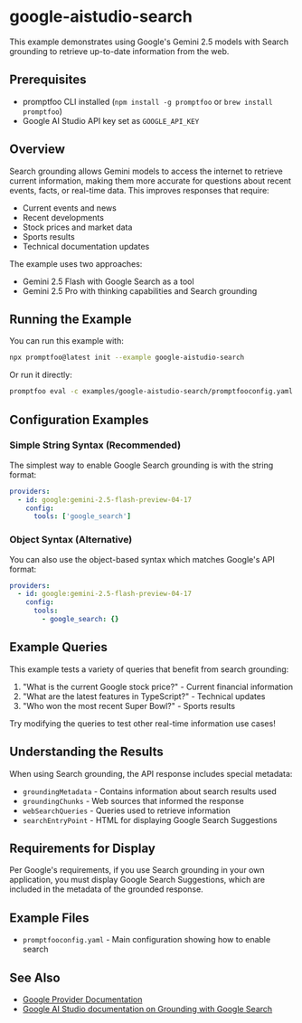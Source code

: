# google-aistudio-search

This example demonstrates using Google's Gemini 2.5 models with Search grounding to retrieve up-to-date information from the web.

## Prerequisites

- promptfoo CLI installed (`npm install -g promptfoo` or `brew install promptfoo`)
- Google AI Studio API key set as `GOOGLE_API_KEY`

## Overview

Search grounding allows Gemini models to access the internet to retrieve current information, making them more accurate for questions about recent events, facts, or real-time data. This improves responses that require:

- Current events and news
- Recent developments
- Stock prices and market data
- Sports results
- Technical documentation updates

The example uses two approaches:

- Gemini 2.5 Flash with Google Search as a tool
- Gemini 2.5 Pro with thinking capabilities and Search grounding

## Running the Example

You can run this example with:

```bash
npx promptfoo@latest init --example google-aistudio-search
```

Or run it directly:

```bash
promptfoo eval -c examples/google-aistudio-search/promptfooconfig.yaml
```

## Configuration Examples

### Simple String Syntax (Recommended)

The simplest way to enable Google Search grounding is with the string format:

```yaml
providers:
  - id: google:gemini-2.5-flash-preview-04-17
    config:
      tools: ['google_search']
```

### Object Syntax (Alternative)

You can also use the object-based syntax which matches Google's API format:

```yaml
providers:
  - id: google:gemini-2.5-flash-preview-04-17
    config:
      tools:
        - google_search: {}
```

## Example Queries

This example tests a variety of queries that benefit from search grounding:

1. "What is the current Google stock price?" - Current financial information
2. "What are the latest features in TypeScript?" - Technical updates
3. "Who won the most recent Super Bowl?" - Sports results

Try modifying the queries to test other real-time information use cases!

## Understanding the Results

When using Search grounding, the API response includes special metadata:

- `groundingMetadata` - Contains information about search results used
- `groundingChunks` - Web sources that informed the response
- `webSearchQueries` - Queries used to retrieve information
- `searchEntryPoint` - HTML for displaying Google Search Suggestions

## Requirements for Display

Per Google's requirements, if you use Search grounding in your own application, you must display Google Search Suggestions, which are included in the metadata of the grounded response.

## Example Files

- `promptfooconfig.yaml` - Main configuration showing how to enable search

## See Also

- [Google Provider Documentation](/docs/providers/google)
- [Google AI Studio documentation on Grounding with Google Search](https://ai.google.dev/docs/gemini_api/grounding)
